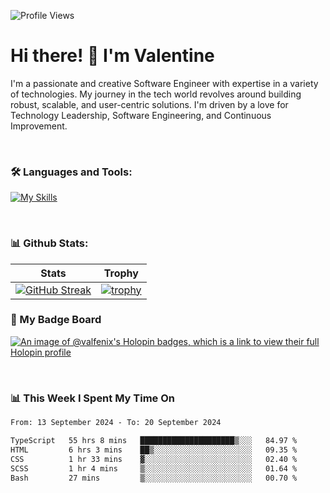 
    
![Profile Views](https://komarev.com/ghpvc/?username=theodogwutech&color=blue)

# Hi there! 👋 I'm Valentine 
I'm a passionate and creative Software Engineer with expertise in a variety of technologies. My journey in the tech world revolves around building robust, scalable, and user-centric solutions. I'm driven by a love for Technology Leadership, Software Engineering, and Continuous Improvement.

<br />



### 🛠 Languages and Tools:

[![My Skills](https://skillicons.dev/icons?i=nodejs,js,nestjs,nextjs,react,vuejs,nuxtjs,express,tailwind,styledcomponents,materialui,mongodb,sequelize,mysql,postgres,pinia,redux,vite,html,css,pug,aws,prisma,bitbucket,bootstrap,emotion,git,gitlab,go,heroku,jest,netlify,nginx,npm,postman,rabbitmq,redis,supabase,svg,github,ts,ubuntu,vercel,vscode,yarn,powershell&perline=15)](https://skillicons.dev)

<br />

### 📊 Github Stats:

| Stats            | Trophy               |
|-----------------------|-------------------|
| [![GitHub Streak](https://streak-stats.demolab.com?user=theodogwutech&theme=great-gatsby&hide_border=true&border_radius=9.9)](https://git.io/streak-stats) | [![trophy](https://github-profile-trophy.vercel.app/?username=theodogwutech&theme=darkhub&column=7)](https://github.com/ryo-ma/github-profile-trophy) |

### 🥇 My Badge Board
[![An image of @valfenix's Holopin badges, which is a link to view their full Holopin profile](https://holopin.me/valfenix)](https://holopin.io/@valfenix)

<br />

### 📊 This Week I Spent My Time On
<!--START_SECTION:waka-->

```txt
From: 13 September 2024 - To: 20 September 2024

TypeScript   55 hrs 8 mins   █████████████████████▒░░░   84.97 %
HTML         6 hrs 3 mins    ██▒░░░░░░░░░░░░░░░░░░░░░░   09.35 %
CSS          1 hr 33 mins    ▓░░░░░░░░░░░░░░░░░░░░░░░░   02.40 %
SCSS         1 hr 4 mins     ▒░░░░░░░░░░░░░░░░░░░░░░░░   01.64 %
Bash         27 mins         ▒░░░░░░░░░░░░░░░░░░░░░░░░   00.70 %
```

<!--END_SECTION:waka-->




